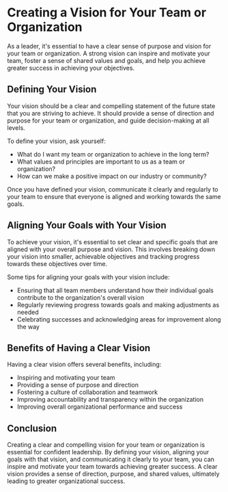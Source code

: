 Creating a Vision for Your Team or Organization
===========================================================================================

As a leader, it's essential to have a clear sense of purpose and vision for your team or organization. A strong vision can inspire and motivate your team, foster a sense of shared values and goals, and help you achieve greater success in achieving your objectives.

Defining Your Vision
--------------------

Your vision should be a clear and compelling statement of the future state that you are striving to achieve. It should provide a sense of direction and purpose for your team or organization, and guide decision-making at all levels.

To define your vision, ask yourself:

* What do I want my team or organization to achieve in the long term?
* What values and principles are important to us as a team or organization?
* How can we make a positive impact on our industry or community?

Once you have defined your vision, communicate it clearly and regularly to your team to ensure that everyone is aligned and working towards the same goals.

Aligning Your Goals with Your Vision
------------------------------------

To achieve your vision, it's essential to set clear and specific goals that are aligned with your overall purpose and vision. This involves breaking down your vision into smaller, achievable objectives and tracking progress towards these objectives over time.

Some tips for aligning your goals with your vision include:

* Ensuring that all team members understand how their individual goals contribute to the organization's overall vision
* Regularly reviewing progress towards goals and making adjustments as needed
* Celebrating successes and acknowledging areas for improvement along the way

Benefits of Having a Clear Vision
---------------------------------

Having a clear vision offers several benefits, including:

* Inspiring and motivating your team
* Providing a sense of purpose and direction
* Fostering a culture of collaboration and teamwork
* Improving accountability and transparency within the organization
* Improving overall organizational performance and success

Conclusion
----------

Creating a clear and compelling vision for your team or organization is essential for confident leadership. By defining your vision, aligning your goals with that vision, and communicating it clearly to your team, you can inspire and motivate your team towards achieving greater success. A clear vision provides a sense of direction, purpose, and shared values, ultimately leading to greater organizational success.
